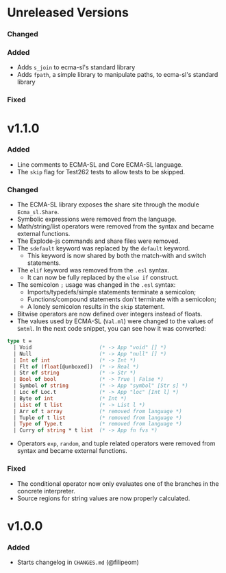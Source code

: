 # Unreleased Versions

### Changed
### Added

- Adds `s_join` to ecma-sl's standard library
- Adds `fpath`, a simple library to manipulate paths, to ecma-sl's standard library

### Fixed

# v1.1.0

### Added

- Line comments to ECMA-SL and Core ECMA-SL language.
- The `skip` flag for Test262 tests to allow tests to be skipped.

### Changed

- The ECMA-SL library exposes the share site through the module `Ecma_sl.Share`.
- Symbolic expressions were removed from the language.
- Math/string/list operators were removed from the syntax and became external functions.
- The Explode-js commands and share files were removed.
- The `sdefault` keyword was replaced by the `default` keyword.
    - This keyword is now shared by both the match-with and switch statements.
- The `elif` keyword was removed from the `.esl` syntax.
    - It can now be fully replaced by the `else if` construct.
- The semicolon `;` usage was changed in the `.esl` syntax:
    - Imports/typedefs/simple statements terminate a semicolon;
    - Functions/compound statements don't terminate with a semicolon;
    - A lonely semicolon results in the `skip` statement.
- Bitwise operators are now defined over integers instead of floats.
- The values used by ECMA-SL (`Val.ml`) were changed to the values of `Smtml`. In the next code snippet, you can see how it was converted:
<!-- $MDX skip -->
```ocaml
type t =
  | Void                      (* -> App "void" [] *)
  | Null                      (* -> App "null" [] *)
  | Int of int                (* -> Int *)
  | Flt of (float[@unboxed])  (* -> Real *)
  | Str of string             (* -> Str *)
  | Bool of bool              (* -> True | False *)
  | Symbol of string          (* -> App "symbol" [Str s] *)
  | Loc of Loc.t              (* -> App "loc" [Int l] *)
  | Byte of int               (* Int *)
  | List of t list            (* -> List l *)
  | Arr of t array            (* removed from language *)
  | Tuple of t list           (* removed from language *)
  | Type of Type.t            (* removed from language *)
  | Curry of string * t list  (* -> App fn fvs *)
```
- Operators `exp`, `random`, and tuple related operators were removed from syntax and became external functions.

### Fixed

- The conditional operator now only evaluates one of the branches in the concrete interpreter.
- Source regions for string values are now properly calculated.

# v1.0.0

### Added

- Starts changelog in `CHANGES.md` (@filipeom)
